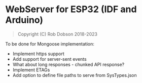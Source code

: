 # WebServer for ESP32 (IDF and Arduino)

> Copyright (C) Rob Dobson 2018-2023

To be done for Mongoose implementation:
- Implement https support
- Add support for server-sent events
- What about long responses - chunked API response?
- Implement ETAGs
- Add option to define file paths to serve from SysTypes.json

